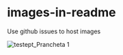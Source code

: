 # images-in-readme
Use github issues to host images

![testept_Prancheta 1](https://github.com/BullsEyePT/images-in-readme/assets/40221447/1945609d-dbc7-430b-87e4-3a24599c9a95)
